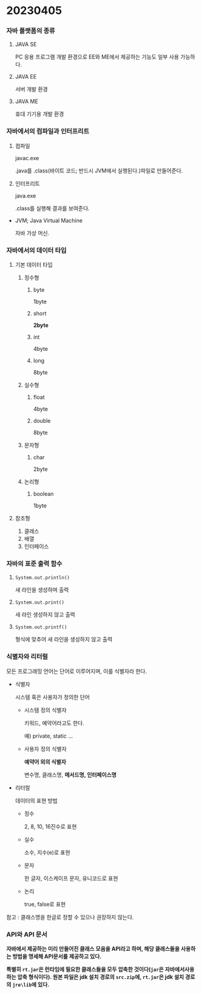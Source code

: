 # 20230405

### 자바 플랫폼의 종류

1. JAVA SE
    
    PC 응용 프로그램 개발 환경으로 EE와 ME에서 제공하는 기능도 일부 사용 가능하다.
    
2. JAVA EE
    
    서버 개발 환경
    
3. JAVA ME
    
    휴대 기기용 개발 환경
    

### 자바에서의 컴파일과 인터프리트

1. 컴파일
    
    javac.exe
    
    .java를 .class(바이트 코드; 반드시 JVM에서 실행된다.)파일로 만들어준다.
    
2. 인터프리트
    
    java.exe
    
    .class를 실행해 결과를 보여준다.
    
- JVM; Java Virtual Machine
    
    자바 가상 머신.
    

### 자바에서의 데이터 타입

1. 기본 데이터 타입
    1. 정수형
        1. byte
            
            1byte
            
        2. short
            
            **2byte**
            
        3. int
            
            4byte
            
        4. long
            
            8byte
            
    2. 실수형
        1. float
            
            4byte
            
        2. double
            
            8byte
            
    3. 문자형
        1. char
            
            2byte
            
    4. 논리형
        1. boolean
            
            1byte
            
2. 참조형
    1. 클래스
    2. 배열
    3. 인터페이스

### 자바의 표준 출력 함수

1. `System.out.println()`
    
    새 라인을 생성하며 출력
    
2. `System.out.print()`
    
    새 라인 생성하지 않고 출력
    
3. `System.out.printf()`
    
    형식에 맞추어 새 라인을 생성하지 않고 출력
    

### 식별자와 리터럴

모든 프로그래밍 언어는 단어로 이루어지며, 이를 식별자라 한다.

- 식별자
    
    시스템 혹은 사용자가 정의한 단어
    
    - 시스템 정의 식별자
        
        키워드, 예약어라고도 한다.
        
        예) private, static …
        
    - 사용자 정의 식별자
        
        **예약어 외의 식별자**
        
        변수명, 클래스명, **메서드명, 인터페이스명**
        
- 리터럴
    
    데이터의 표현 방법
    
    - 정수
        
        2, 8, 10, 16진수로 표현
        
    - 실수
        
        소수, 지수(e)로 표현
        
    - 문자
        
        한 글자, 이스케이프 문자, 유니코드로 표현
        
    - 논리
        
        true, false로 표현
        

참고 : 클래스명을 한글로 정할 수 있으나 권장하지 않는다.

### API와 API 문서

**자바에서 제공하는 미리 만들어진 클래스 모음을 API라고 하며, 해당 클래스들을 사용하는 방법을 명세해 API문서를 제공하고 있다.**

**특별히 `rt.jar`은 런타임에 필요한 클래스들을 모두 압축한 것이다(`jar`은 자바에서사용하는 압축 형식이다). 원본 파일은 jdk 설치 경로의 `src.zip`에, `rt.jar`은 jdk 설치 경로의 `jre\lib`에 있다.**